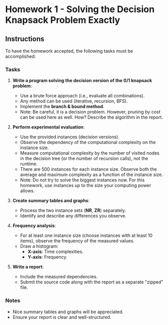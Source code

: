 # Homework 1 - Solving the Decision Knapsack Problem Exactly

## Instructions

To have the homework accepted, the following tasks must be accomplished:

### Tasks
1. **Write a program solving the decision version of the 0/1 knapsack problem**:
   - Use a brute force approach (i.e., evaluate all combinations).
   - Any method can be used (iterative, recursion, BFS).
   - Implement the **branch & bound method**.
   - Note: Be careful, it is a decision problem. However, pruning by cost can be used here as well. How? Describe the algorithm in the report.

2. **Perform experimental evaluation**:
   - Use the provided instances (decision versions).
   - Observe the dependency of the computational complexity on the instance size.
   - Measure computational complexity by the number of visited nodes in the decision tree (or the number of recursion calls), not the runtime.
   - There are 500 instances for each instance size. Observe both the average and maximum complexity as a function of the instance size.
   - Note: Do not try to solve the biggest instances now. For this homework, use instances up to the size your computing power allows.

3. **Create summary tables and graphs**:
   - Process the two instance sets (**NR**, **ZR**) separately.
   - Identify and describe any differences you observe.

4. **Frequency analysis**:
   - For at least one instance size (choose instances with at least 10 items), observe the frequency of the measured values.
   - Draw a histogram:
     - **X-axis**: Time complexities.
     - **Y-axis**: Frequency.

5. **Write a report**:
   - Include the measured dependencies.
   - Submit the source code along with the report as a separate "zipped" file.


### Notes
- Nice summary tables and graphs will be appreciated.
- Ensure your report is clear and well-structured.